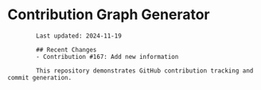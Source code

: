 # Contribution Graph Generator
            
            Last updated: 2024-11-19
            
            ## Recent Changes
            - Contribution #167: Add new information
            
            This repository demonstrates GitHub contribution tracking and commit generation.
        